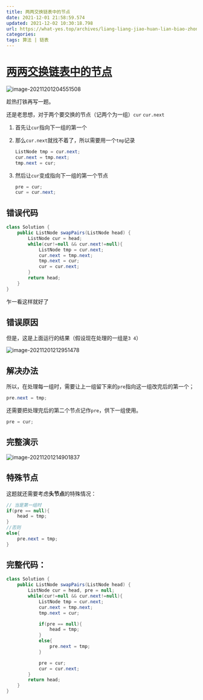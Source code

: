 ```yaml
---
title: 两两交换链表中的节点
date: 2021-12-01 21:58:59.574
updated: 2021-12-02 10:30:18.798
url: https://what-yes.top/archives/liang-liang-jiao-huan-lian-biao-zhong-de-jie-dian
categories: 
tags: 算法 | 链表
---
```


# [两两交换链表中的节点](https://leetcode-cn.com/problems/swap-nodes-in-pairs/)

![image-20211201204551508](https://ryze-halo-blog.oss-cn-beijing.aliyuncs.com/halo-blog/image-20211201204551508.png)

趁热打铁再写一题。

还是老思想，对于两个要交换的节点（记两个为一组）`cur` `cur.next`

1. 首先让`cur`指向下一组的第一个

2. 那么`cur.next`就找不着了，所以需要用一个`tmp`记录

   ```java
   ListNode tmp = cur.next;
   cur.next = tmp.next;
   tmp.next = cur;
   ```

3. 然后让`cur`变成指向下一组的第一个节点

   ```java
   pre = cur;
   cur = cur.next;
   ```

## 错误代码

```java
class Solution {
    public ListNode swapPairs(ListNode head) {
        ListNode cur = head;
        while(cur!=null && cur.next!=null){
            ListNode tmp = cur.next;
            cur.next = tmp.next;
            tmp.next = cur;
            cur = cur.next;
        }
        return head;
    }
}
```

乍一看这样就好了

## 错误原因

但是，这是上面运行的结果（假设现在处理的一组是`3 4`）

![image-20211201212951478](https://ryze-halo-blog.oss-cn-beijing.aliyuncs.com/halo-blog/image-20211201212951478.png)

## 解决办法

所以，在处理每一组时，需要让上一组留下来的`pre`指向这一组改完后的第一个；

```java
pre.next = tmp;
```

还需要把处理完后的第二个节点记作`pre`，供下一组使用。

```java
pre = cur;
```

## 完整演示

![image-20211201214901837](https://ryze-halo-blog.oss-cn-beijing.aliyuncs.com/halo-blog/image-20211201214901837.png)

## 特殊节点

这题就还需要考虑**头节点**的特殊情况：

```java
// 当是第一组时
if(pre == null){
    head = tmp;
}
//否则
else{
    pre.next = tmp;
}
```

## 完整代码：

```java
class Solution {
    public ListNode swapPairs(ListNode head) {
        ListNode cur = head, pre = null;
        while(cur!=null && cur.next!=null){
            ListNode tmp = cur.next;
            cur.next = tmp.next;
            tmp.next = cur;

            if(pre == null){
                head = tmp;
            }
            else{
                pre.next = tmp;
            }

            pre = cur;
            cur = cur.next;
        }
        return head;
    }
}
```

